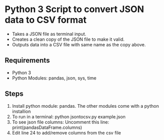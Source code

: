 # Python 3 Script to convert JSON data to CSV format* Takes a JSON file as terminal input.* Creates a clean copy of the JSON file to make it valid.* Outputs data into a CSV file with same name as the copy above.## Requirements* Python 3* Python Modules: pandas, json, sys, time## Steps1. Install python module: pandas. The other modules come with a python installion2. To run in a terminal: python jsontocsv.py example.json3. To see json file columns: Uncomment this line: print(pandasDataFrame.columns)4. Edit line 24 to add/remove columns from the csv file